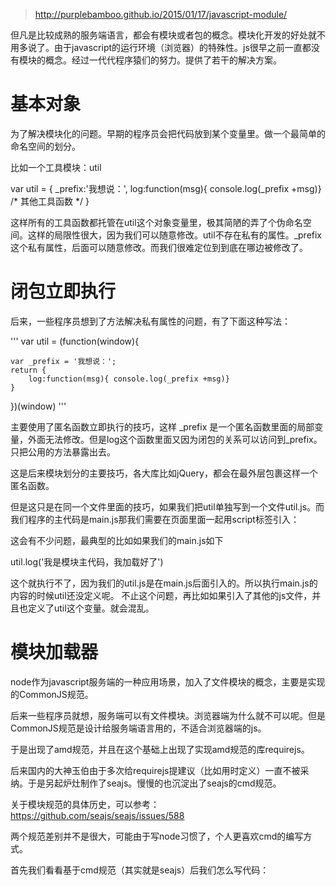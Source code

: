 > http://purplebamboo.github.io/2015/01/17/javascript-module/

但凡是比较成熟的服务端语言，都会有模块或者包的概念。模块化开发的好处就不用多说了。由于javascript的运行环境（浏览器）的特殊性。js很早之前一直都没有模块的概念。经过一代代程序猿们的努力。提供了若干的解决方案。

# 基本对象

为了解决模块化的问题。早期的程序员会把代码放到某个变量里。做一个最简单的命名空间的划分。

比如一个工具模块：util

var util = {
    _prefix:'我想说：',
    log:function(msg){ console.log(_prefix +msg)}
    /*
    其他工具函数
    */
}

这样所有的工具函数都托管在util这个对象变量里，极其简陋的弄了个伪命名空间。这样的局限性很大，因为我们可以随意修改。util不存在私有的属性。_prefix这个私有属性，后面可以随意修改。而我们很难定位到到底在哪边被修改了。

# 闭包立即执行

后来，一些程序员想到了方法解决私有属性的问题，有了下面这种写法：

'''
var util = (function(window){

    var _prefix = '我想说：';
    return {
        log:function(msg){ console.log(_prefix +msg)}
    }

})(window)
'''

主要使用了匿名函数立即执行的技巧，这样 _prefix 是一个匿名函数里面的局部变量，外面无法修改。但是log这个函数里面又因为闭包的关系可以访问到_prefix。只把公用的方法暴露出去。

这是后来模块划分的主要技巧，各大库比如jQuery，都会在最外层包裹这样一个匿名函数。

但是这只是在同一个文件里面的技巧，如果我们把util单独写到一个文件util.js。而我们程序的主代码是main.js那我们需要在页面里面一起用script标签引入：

<script src="main.js"></script>
<script src="util.js"></script>

这会有不少问题，最典型的比如如果我们的main.js如下

util.log('我是模块主代码，我加载好了')

这个就执行不了，因为我们的util.js是在main.js后面引入的。所以执行main.js的内容的时候util还没定义呢。
不止这个问题，再比如如果引入了其他的js文件，并且也定义了util这个变量。就会混乱。

# 模块加载器


node作为javascript服务端的一种应用场景，加入了文件模块的概念，主要是实现的CommonJS规范。

后来一些程序员就想，服务端可以有文件模块。浏览器端为什么就不可以呢。但是CommonJS规范是设计给服务端语言用的，不适合浏览器端的js。

于是出现了amd规范，并且在这个基础上出现了实现amd规范的库requirejs。

后来国内的大神玉伯由于多次给requirejs提建议（比如用时定义）一直不被采纳。于是另起炉灶制作了seajs。慢慢的也沉淀出了seajs的cmd规范。

关于模块规范的具体历史，可以参考：https://github.com/seajs/seajs/issues/588

两个规范差别并不是很大，可能由于写node习惯了，个人更喜欢cmd的编写方式。

首先我们看看基于cmd规范（其实就是seajs）后我们怎么写代码：